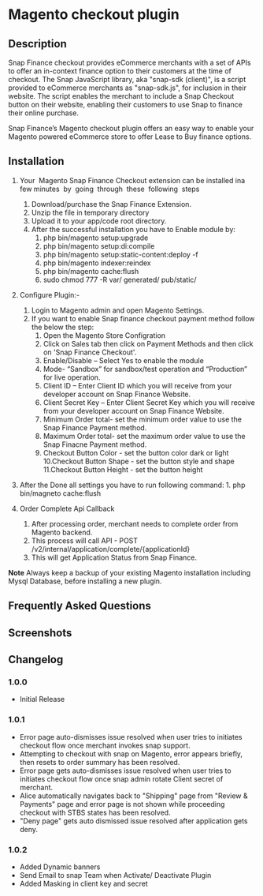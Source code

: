 # Magento checkout plugin
## Description

Snap Finance checkout provides eCommerce merchants with a set of APIs to offer an in-context finance option to their customers at the time of checkout. 
The Snap JavaScript library, aka "snap-sdk (client)", is a script provided to eCommerce merchants as "snap-sdk.js", for inclusion in their website. The script enables the merchant to include a Snap Checkout button on their website, enabling their customers to use Snap to finance their online purchase.

Snap Finance’s Magento checkout plugin offers an easy way to enable your Magento powered eCommerce store to offer Lease to Buy finance options.

## Installation

1. Your​ ​ Magento​ ​Snap Finance Checkout extension​ can​ ​be​ ​installed​ ​in​ a few 
minutes​ ​ by​ ​ going​ ​ through​ ​ these​ ​ following​ ​ steps
    1. Download/purchase the Snap Finance Extension.
    2. Unzip the file in temporary directory
    3. Upload it to your app/code root directory.
    4. After the successful installation you have to Enable module by:
    	1. php bin/magento setup:upgrade
    	2. php bin/magento setup:di:compile
    	3. php bin/magento setup:static-content:deploy -f
    	4. php bin/magento indexer:reindex
    	5. php bin/magento cache:flush
    	6. sudo chmod 777 -R var/ generated/ pub/static/

2. Configure Plugin:- 
	1. Login to Magento admin and open Magento Settings. 
   	2. If you want to enable Snap finance checkout payment method follow the below the step:
	      1. Open the Magento Store Configration
	      2. Click on Sales tab then click on Payment Methods and then click on 'Snap Finance Checkout'.
		  3. Enable/Disable – Select Yes to enable the module
		  4. Mode-  “Sandbox” for sandbox/test operation and “Production” for live operation.
		  5. Client ID – Enter Client ID which you will receive from your developer account on Snap Finance Website.
	 	  6. Client Secret Key – Enter Client Secret Key which you will receive from your developer account on Snap Finance Website.
	 	  7. Minimum Order total- set the minimum order value to use the Snap Finance Payment method.
	 	  8. Maximum Order total- set the maximum order value to use the Snap Finacne Payment method.
	 	  9. Checkout Button Color - set the button color dark or light
		  10.Checkout Button Shape  - set the button style and shape
		  11.Checkout Button Height - set the button height 


3. After the Done all settings you have to run following command:
    	1. php bin/magneto cache:flush	

4. Order Complete Api Callback 
	1. After processing order, merchant needs to complete order from Magento backend.
	2. This process will call API - POST /v2/internal/application/complete/{applicationId}
	3. This will get Application Status from Snap Finance.
	
**Note** Always keep a backup of your existing Magento installation including Mysql Database, before installing a new plugin.

## Frequently Asked Questions

## Screenshots

## Changelog
### 1.0.0
* Initial Release

### 1.0.1
* Error page auto-dismisses issue resolved when user tries to initiates checkout flow once merchant invokes snap support.
* Attempting to checkout with snap on Magento, error appears briefly, then resets to order summary has been resolved.
* Error page gets auto-dismisses issue resolved when user tries to initiates checkout flow once snap admin rotate Client secret of merchant.
* Alice automatically navigates back to "Shipping" page from "Review & Payments" page and error page is not shown while proceeding checkout with STBS states has been resolved.
* "Deny page" gets auto dismissed issue resolved after application gets deny.

### 1.0.2
* Added Dynamic banners
* Send Email to snap Team when Activate/ Deactivate Plugin
* Added Masking in client key and secret
